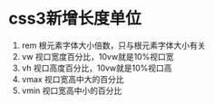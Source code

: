 # css3新增长度单位

1. rem 根元素字体大小倍数，只与根元素字体大小有关
2. vw 视口宽度百分比，10vw就是10%视口宽
3. vh 视口高度百分比，10vw就是10%视口高
4. vmax 视口宽高中大的百分比
5. vmin 视口宽高中小的百分比
